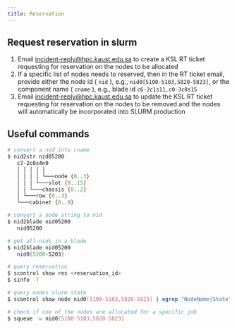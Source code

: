 ```yaml
---
title: Reservation
---
```


## Request reservation in slurm

1. Email incident-reply@hpc.kaust.edu.sa to create a KSL RT ticket requesting
   for reservation on the nodes to be allocated
2. If a specific list of nodes needs to reserved, then in the RT ticket email,
   provide either the node id ( `nid` ), e.g., `nid0[5100-5103,5820-5823]`, or
   the component name ( `cname` ), e.g., blade id `c6-2c1s11,c0-3c0s15`
3. Email incident-reply@hpc.kaust.edu.sa to update the KSL RT ticket requesting
   for reservation on the nodes to be removed and the nodes will automatically
   be incorporated into SLURM production

## Useful commands

```sh
# convert a nid into cname
$ nid2str nid05200
   c7-2c0s4n0
   │ │ │ │ │
   │ │ │ │ └───node {0..3}
   │ │ │ └───slot {0..15}
   │ │ └───chassis {0..2}
   │ └───row {0..3}
   └───cabinet {0..9}

# convert a node string to nid
$ nid2blade nid05200
   nid05200

# get all nids in a blade
$ nid2blade nid05200
   nid0[5200-5203]

# query reservation
$ scontrol show res <reservation_id>
$ sinfo -T

# query nodes slurm state
$ scontrol show node nid0[5100-5103,5820-5823] | egrep "NodeName|State" | awk '{print $1}' | paste -s -d' \n'

# check if one of the nodes are allocated for a specific job
$ squeue -w nid0[5100-5103,5820-5823]
```
